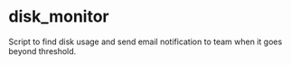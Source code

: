 # disk_monitor
Script to find disk usage and send email notification to team when it goes beyond threshold.
